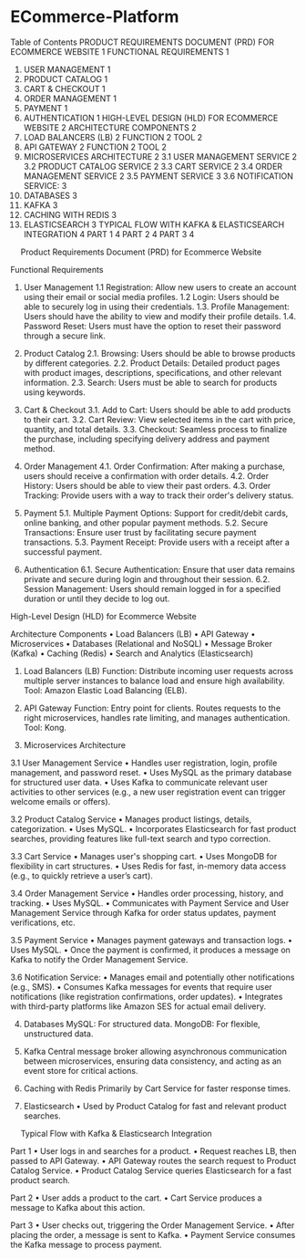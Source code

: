 # ECommerce-Platform

Table of Contents
PRODUCT REQUIREMENTS DOCUMENT (PRD) FOR ECOMMERCE WEBSITE	1
FUNCTIONAL REQUIREMENTS	1
1. USER MANAGEMENT	1
2. PRODUCT CATALOG	1
3. CART & CHECKOUT	1
4. ORDER MANAGEMENT	1
5. PAYMENT	1
6. AUTHENTICATION	1
HIGH-LEVEL DESIGN (HLD) FOR ECOMMERCE WEBSITE	2
ARCHITECTURE COMPONENTS	2
1. LOAD BALANCERS (LB)	2
FUNCTION	2
TOOL	2
2. API GATEWAY	2
FUNCTION	2
TOOL	2
3. MICROSERVICES ARCHITECTURE	2
3.1 USER MANAGEMENT SERVICE	2
3.2 PRODUCT CATALOG SERVICE	2
3.3 CART SERVICE	2
3.4 ORDER MANAGEMENT SERVICE	2
3.5 PAYMENT SERVICE	3
3.6 NOTIFICATION SERVICE:	3
4. DATABASES	3
5. KAFKA	3
6. CACHING WITH REDIS	3
7. ELASTICSEARCH	3
TYPICAL FLOW WITH KAFKA & ELASTICSEARCH INTEGRATION	4
PART 1	4
PART 2	4
PART 3	4

 
Product Requirements Document (PRD) for Ecommerce Website

Functional Requirements

1. User Management
1.1 Registration: Allow new users to create an account using their email or social media profiles.
1.2 Login: Users should be able to securely log in using their credentials.
1.3. Profile Management: Users should have the ability to view and modify their profile details.
1.4. Password Reset: Users must have the option to reset their password through a secure link.

2. Product Catalog
2.1. Browsing: Users should be able to browse products by different categories.
2.2. Product Details: Detailed product pages with product images, descriptions, specifications, and other relevant information.
2.3. Search: Users must be able to search for products using keywords.

3. Cart & Checkout
3.1. Add to Cart: Users should be able to add products to their cart.
3.2. Cart Review: View selected items in the cart with price, quantity, and total details.
3.3. Checkout: Seamless process to finalize the purchase, including specifying delivery address and payment method.

4. Order Management
4.1. Order Confirmation: After making a purchase, users should receive a confirmation with order details.
4.2. Order History: Users should be able to view their past orders.
4.3. Order Tracking: Provide users with a way to track their order's delivery status.

5. Payment
5.1. Multiple Payment Options: Support for credit/debit cards, online banking, and other popular payment methods.
5.2. Secure Transactions: Ensure user trust by facilitating secure payment transactions.
5.3. Payment Receipt: Provide users with a receipt after a successful payment.

6. Authentication
6.1. Secure Authentication: Ensure that user data remains private and secure during login and throughout their session.
6.2. Session Management: Users should remain logged in for a specified duration or until they decide to log out.



High-Level Design (HLD) for Ecommerce Website 

Architecture Components
•	Load Balancers (LB)
•	API Gateway
•	Microservices
•	Databases (Relational and NoSQL)
•	Message Broker (Kafka)
•	Caching (Redis)
•	Search and Analytics (Elasticsearch)

1. Load Balancers (LB)
Function: Distribute incoming user requests across multiple server instances to balance load and ensure high availability.
Tool: Amazon Elastic Load Balancing (ELB).

2. API Gateway
Function: Entry point for clients. Routes requests to the right microservices, handles rate limiting, and manages authentication.
Tool: Kong.

3. Microservices Architecture

3.1 User Management Service
•	Handles user registration, login, profile management, and password reset.
•	Uses MySQL as the primary database for structured user data.
•	Uses Kafka to communicate relevant user activities to other services (e.g., a new user registration event can trigger welcome emails or offers).

3.2 Product Catalog Service
•	Manages product listings, details, categorization.
•	Uses MySQL.
•	Incorporates Elasticsearch for fast product searches, providing features like full-text search and typo correction.

3.3 Cart Service
•	Manages user's shopping cart.
•	Uses MongoDB for flexibility in cart structures.
•	Uses Redis for fast, in-memory data access (e.g., to quickly retrieve a user’s cart).

3.4 Order Management Service
•	Handles order processing, history, and tracking.
•	Uses MySQL.
•	Communicates with Payment Service and User Management Service through Kafka for order status updates, payment verifications, etc.

3.5 Payment Service
•	Manages payment gateways and transaction logs.
•	Uses MySQL.
•	Once the payment is confirmed, it produces a message on Kafka to notify the Order Management Service.

3.6 Notification Service:
•	Manages email and potentially other notifications (e.g., SMS).
•	Consumes Kafka messages for events that require user notifications (like registration confirmations, order updates).
•	Integrates with third-party platforms like Amazon SES for actual email delivery.

4. Databases
MySQL: For structured data.
MongoDB: For flexible, unstructured data.

5. Kafka
Central message broker allowing asynchronous communication between microservices, ensuring data consistency, and acting as an event store for critical actions.

6. Caching with Redis
Primarily by Cart Service for faster response times.

7. Elasticsearch
•	Used by Product Catalog for fast and relevant product searches.


 
Typical Flow with Kafka & Elasticsearch Integration

Part 1
•	User logs in and searches for a product.
•	Request reaches LB, then passed to API Gateway.
•	API Gateway routes the search request to Product Catalog Service.
•	Product Catalog Service queries Elasticsearch for a fast product search.

Part 2
•	User adds a product to the cart.
•	Cart Service produces a message to Kafka about this action.

Part 3
•	User checks out, triggering the Order Management Service.
•	After placing the order, a message is sent to Kafka.
•	Payment Service consumes the Kafka message to process payment.
